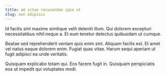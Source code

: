 ```yaml
---
title: ad vitae recusandae ipsa ut
slug: non adipisci
---
```


Id facilis sint maxime similique velit deleniti illum. Qui dolorem excepturi necessitatibus nihil neque a. Et eum tenetur delectus quibusdam ut cumque.

Beatae sed reprehenderit veniam quis enim sint. Aliquam facilis est. Et amet vel natus eaque dolorem enim. Fugiat quas vitae. Harum sequi aperiam ut fugit adipisci ea unde veritatis.

Quisquam explicabo totam qui. Eos facere fugit in. Quisquam perspiciatis eos ut impedit qui voluptates modi.

